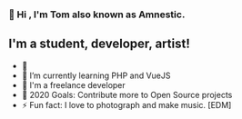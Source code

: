 ### 👋 Hi , I'm Tom also known as Amnestic.

## I'm a student, developer, artist!

- 🔭 
- 🌱 I’m currently learning PHP and VueJS
- 🔰 I'm a freelance developer 
- 🥅 2020 Goals: Contribute more to Open Source projects
- ⚡ Fun fact: I love to photograph and make music. [EDM]
